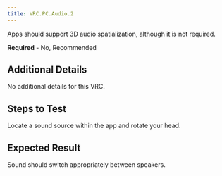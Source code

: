```yaml
---
title: VRC.PC.Audio.2
---
```

Apps should support 3D audio spatialization, although it is not required.

**Required** - No, Recommended

## Additional Details

No additional details for this VRC.

## Steps to Test

Locate a sound source within the app and rotate your head.

## Expected Result

Sound should switch appropriately between speakers.

